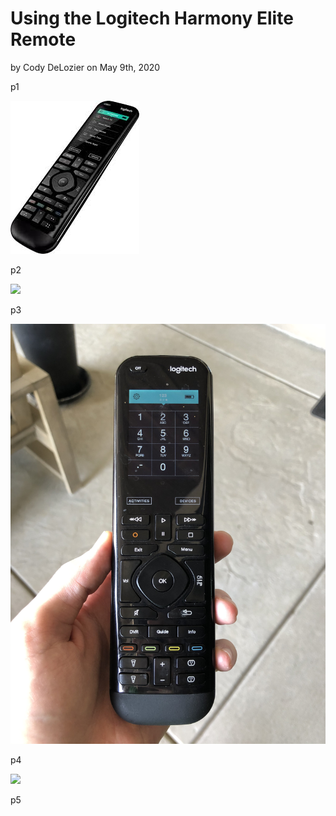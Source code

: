# Using the Logitech Harmony Elite Remote
by Cody DeLozier on May 9th, 2020

   p1

![](Remote1.jpg)

   p2

![](Remote2.jpg)

   p3

![](Remote3.jpg)

   p4

![](Remote4.jpg)

   p5 
